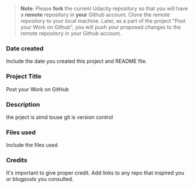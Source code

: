 >**Note**: Please **fork** the current Udacity repository so that you will have a **remote** repository in **your** Github account. Clone the remote repository to your local machine. Later, as a part of the project "Post your Work on Github", you will push your proposed changes to the remote repository in your Github account.

### Date created
Include the date you created this project and README file.

### Project Title
Post your Work on GitHub

### Description
the prject is aimd touse git is version control 

### Files used
Include the files used

### Credits
It's important to give proper credit. Add links to any repo that inspired you or blogposts you consulted.


